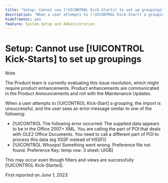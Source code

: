 ```yaml
---
title: "Setup: Cannot use [!UICONTROL Kick-Starts] to set up groupings"
description: "When a user attempts to [!UICONTROL Kick-Start] a grouping, the import is unsuccessful, and the user sees an error message."
hidefromtoc: yes
feature: System Setup and Administration
---
```


# Setup: Cannot use [!UICONTROL Kick-Starts] to set up groupings

>[!NOTE]
>
>The Product team is currently evaluating this issue resolution, which might require product enhancements. Product enhancements are communicated in the Product Announcements and not with the Maintenance Updates.

When a user attempts to [!UICONTROL Kick-Start] a grouping, the import is unsuccessful, and the user sees an error message similar to one of the following:

* [!UICONTROL The following error occurred: The supplied data appears to be in the Office 2007+ XML. You are calling the part of POI that deals with OLE2 Office Documents. You need to call a different part of POI to process this data (eg XSSF instead of HSSF)]
* [!UICONTROL Whoops! Something went wrong. Preference file not found. Preference Key: temp row: 3 sheet: UIGB]

This may occur even though filters and views are successfully [!UICONTROL Kick-Started]. 

_First reported on June 1, 2023._
